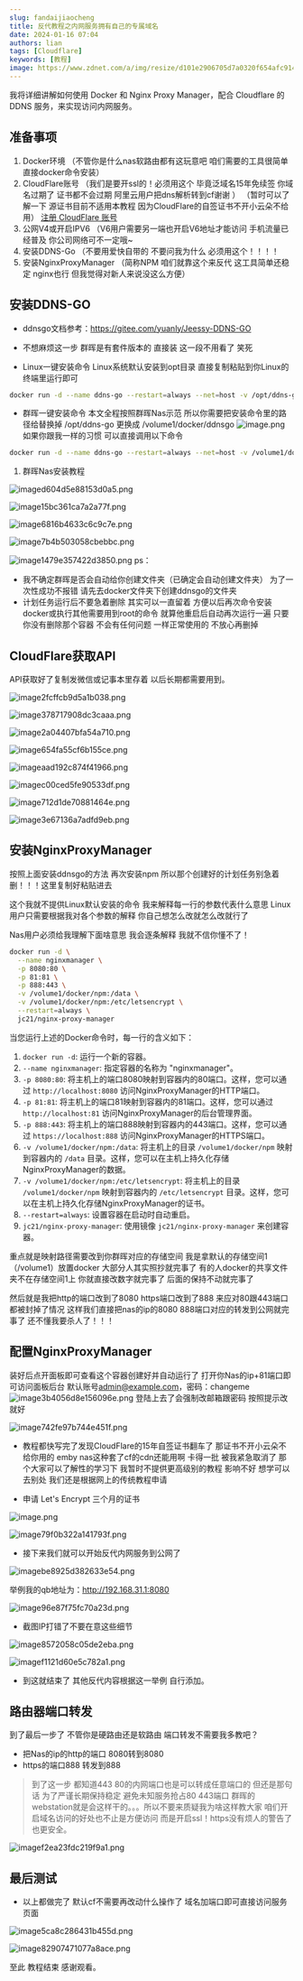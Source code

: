 ```yaml
---
slug: fandaijiaocheng
title: 反代教程之内网服务拥有自己的专属域名
date: 2024-01-16 07:04
authors: lian
tags: [Cloudflare]
keywords: [教程]
image: https://www.zdnet.com/a/img/resize/d101e2906705d7a0320f654afc914fd1c3631443/2020/01/13/7b52414d-132a-4ef9-b050-0f16e37f433b/npm.png?auto=webp&width=1280
---
```


我将详细讲解如何使用 Docker 和 Nginx Proxy Manager，配合 Cloudflare 的 DDNS 服务，来实现访问内网服务。

<!-- truncate -->

## 准备事项

1. Docker环境
（不管你是什么nas软路由都有这玩意吧 咱们需要的工具很简单 直接docker命令安装）
2. CloudFlare账号
（我们是要开ssl的！必须用这个 毕竟泛域名15年免续签 你域名过期了 证书都不会过期 阿里云用户把dns解析转到cf谢谢 ）
（暂时可以了解一下 源证书目前不适用本教程 因为CloudFlare的自签证书不开小云朵不给用）
 [注册 CloudFlare 账号](https://dash.cloudflare.com/sign-up)
3. 公网V4或开启IPV6
（V6用户需要另一端也开启V6地址才能访问 手机流量已经普及 你公司网络可不一定哦~
4. 安装DDNS-Go
（不要用爱快自带的 不要问我为什么 必须用这个！！！！
5. 安装NginxProxyManager
（简称NPM 咱们就靠这个来反代 这工具简单还稳定 nginx也行 但我觉得对新人来说没这么方便）

## 安装DDNS-GO

- ddnsgo文档参考：<https://gitee.com/yuanly/Jeessy-DDNS-GO>
- 不想麻烦这一步 群晖是有套件版本的 直接装 这一段不用看了 笑死

- Linux一键安装命令
Linux系统默认安装到opt目录 直接复制粘贴到你Linux的终端里运行即可

```bash
docker run -d --name ddns-go --restart=always --net=host -v /opt/ddns-go:/root jeessy/ddns-go
```

- 群晖一键安装命令
本文全程按照群晖Nas示范 所以你需要把安装命令里的路径给替换掉
/opt/ddns-go 更换成 /volume1/docker/ddnsgo
![image.png](https://i.darklotus.cn/images/2024/04/17/202404171137637.png)
如果你跟我一样的习惯 可以直接调用以下命令

```bash
docker run -d --name ddns-go --restart=always --net=host -v /volume1/docker/ddnsgo:/root jeessy/ddns-go
```

1. 群晖Nas安装教程

![imaged604d5e88153d0a5.png](https://i.darklotus.cn/images/2024/04/17/202404171137186.png)

![image15bc361ca7a2a77f.png](https://i.darklotus.cn/images/2024/04/17/202404171137696.png)

![image6816b4633c6c9c7e.png](https://i.darklotus.cn/images/2024/04/17/202404171137137.png)

![image7b4b503058cbebbc.png](https://i.darklotus.cn/images/2024/04/17/202404171137562.png)

![image1479e357422d3850.png](https://i.darklotus.cn/images/2024/04/17/202404171137012.png)
ps：

- 我不确定群晖是否会自动给你创建文件夹（已确定会自动创建文件夹）  为了一次性成功不报错 请先去docker文件夹下创建ddnsgo的文件夹
- 计划任务运行后不要急着删除 其实可以一直留着 方便以后再次命令安装docker或执行其他需要用到root的命令 就算他重启后自动再次运行一遍 只要你没有删除那个容器 不会有任何问题 一样正常使用的 不放心再删掉

## CloudFlare获取API

API获取好了复制发微信或记事本里存着 以后长期都需要用到。

![image2fcffcb9d5a1b038.png](https://i.darklotus.cn/images/2024/04/17/202404171137577.png)

![image378717908dc3caaa.png](https://i.darklotus.cn/images/2024/04/17/202404171137610.png)

![image2a04407bfa54a710.png](https://i.darklotus.cn/images/2024/04/17/202404171137661.png)

![image654fa55cf6b155ce.png](https://i.darklotus.cn/images/2024/04/17/202404171137041.png)

![imageaad192c874f41966.png](https://i.darklotus.cn/images/2024/04/17/202404171137035.png)

![imagec00ced5fe90533df.png](https://i.darklotus.cn/images/2024/04/17/202404171137034.png)

![image712d1de70881464e.png](https://i.darklotus.cn/images/2024/04/17/202404171137210.png)

![image3e67136a7adfd9eb.png](https://i.darklotus.cn/images/2024/04/17/202404171137658.png)

## 安装NginxProxyManager

按照上面安装ddnsgo的方法 再次安装npm 所以那个创建好的计划任务别急着删！！！这里复制好粘贴进去

这个我就不提供Linux默认安装的命令 我来解释每一行的参数代表什么意思
Linux用户只需要根据我对各个参数的解释 你自己想怎么改就怎么改就行了

Nas用户必须给我理解下面啥意思 我会逐条解释 我就不信你懂不了！

```bash
docker run -d \
  --name nginxmanager \
  -p 8080:80 \
  -p 81:81 \
  -p 888:443 \
  -v /volume1/docker/npm:/data \
  -v /volume1/docker/npm:/etc/letsencrypt \
  --restart=always \
  jc21/nginx-proxy-manager
```

当您运行上述的Docker命令时，每一行的含义如下：

1. `docker run -d`: 运行一个新的容器。
2. `--name nginxmanager`: 指定容器的名称为 "nginxmanager"。
3. `-p 8080:80`: 将主机上的端口8080映射到容器内的80端口。这样，您可以通过 `http://localhost:8080` 访问NginxProxyManager的HTTP端口。
4. `-p 81:81`: 将主机上的端口81映射到容器内的81端口。这样，您可以通过 `http://localhost:81` 访问NginxProxyManager的后台管理界面。
5. `-p 888:443`: 将主机上的端口888映射到容器内的443端口。这样，您可以通过 `https://localhost:888` 访问NginxProxyManager的HTTPS端口。
6. `-v /volume1/docker/npm:/data`: 将主机上的目录 `/volume1/docker/npm` 映射到容器内的 `/data` 目录。这样，您可以在主机上持久化存储NginxProxyManager的数据。
7. `-v /volume1/docker/npm:/etc/letsencrypt`: 将主机上的目录 `/volume1/docker/npm` 映射到容器内的 `/etc/letsencrypt` 目录。这样，您可以在主机上持久化存储NginxProxyManager的证书。
8. `--restart=always`: 设置容器在启动时自动重启。
9. `jc21/nginx-proxy-manager`: 使用镜像 `jc21/nginx-proxy-manager` 来创建容器。

重点就是映射路径需要改到你群晖对应的存储空间 我是拿默认的存储空间1（/volume1）放置docker 大部分人其实照抄就完事了 有的人docker的共享文件夹不在存储空间1上 你就直接改数字就完事了 后面的保持不动就完事了

然后就是我把http的端口改到了8080 https端口改到了888 来应对80跟443端口都被封掉了情况 这样我们直接把nas的ip的8080 888端口对应的转发到公网就完事了 还不懂我要杀人了！！！

## 配置NginxProxyManager

装好后点开面板即可查看这个容器创建好并自动运行了
打开你Nas的ip+81端口即可访问面板后台
默认账号<admin@example.com>，密码：changeme
![image3b4056d8e156096e.png](https://i.darklotus.cn/images/2024/04/17/202404171137159.png)
登陆上去了会强制改邮箱跟密码 按照提示改就好

![image742fe97b744e451f.png](https://i.darklotus.cn/images/2024/04/17/202404171137927.png)

- 教程都快写完了发现CloudFlare的15年自签证书翻车了 那证书不开小云朵不给你用的 emby nas这种套了cf的cdn还能用啊 卡得一批 被我紧急取消了 那个大家可以了解性的学习下 我暂时不提供更高级别的教程 影响不好 想学可以去别处 我们还是根据网上的传统教程申请

- 申请 Let's Encrypt 三个月的证书

![image.png](https://i.darklotus.cn/images/2024/04/17/202404171137291.png)

![image79f0b322a141793f.png](https://i.darklotus.cn/images/2024/04/17/202404171137931.png)

- 接下来我们就可以开始反代内网服务到公网了

![imagebe8925d382633e54.png](https://i.darklotus.cn/images/2024/04/17/202404171138531.png)

举例我的qb地址为：<http://192.168.31.1:8080>

![image96e87f75fc70a23d.png](https://i.darklotus.cn/images/2024/04/17/202404171138149.png)

- 截图IP打错了不要在意这些细节

![image8572058c05de2eba.png](https://i.darklotus.cn/images/2024/04/17/202404171138614.png)

![imagef1121d60e5c782a1.png](https://i.darklotus.cn/images/2024/04/17/202404171138371.png)

- 到这就结束了 其他反代内容根据这一举例 自行添加。

## 路由器端口转发

到了最后一步了 不管你是硬路由还是软路由 端口转发不需要我多教吧？

- 把Nas的ip的http的端口 8080转到8080
- https的端口888 转发到888

> 到了这一步 都知道443 80的内网端口也是可以转成任意端口的 但还是那句话 为了严谨长期保持稳定 避免未知服务抢占80 443端口 群晖的webstation就是会这样干的。。。所以不要来质疑我为啥这样教大家 咱们开启域名访问的好处也不止是方便访问 而是开启ssl！https没有烦人的警告了也更安全。

![imagef2ea23fdc219f9a1.png](https://i.darklotus.cn/images/2024/04/17/202404171138587.png)

## 最后测试

- 以上都做完了 默认cf不需要再改动什么操作了 域名加端口即可直接访问服务页面

![image5ca8c286431b455d.png](https://i.darklotus.cn/images/2024/04/17/202404171138711.png)

![image82907471077a8ace.png](https://i.darklotus.cn/images/2024/04/17/202404171138853.png)

至此 教程结束 感谢观看。
